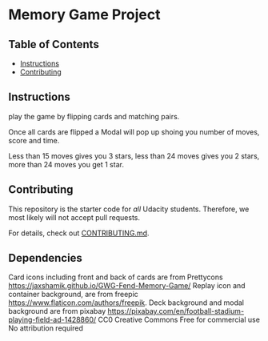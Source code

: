 # Memory Game Project

## Table of Contents

* [Instructions](#instructions)
* [Contributing](#contributing)

## Instructions

play the game by flipping cards and matching pairs.

Once all cards are flipped a Modal will pop up shoing you number of moves, score and time.

Less than 15 moves gives you 3 stars, less than 24 moves gives you 2 stars, more than 24 moves you get 1 star.

## Contributing

This repository is the starter code for _all_ Udacity students. Therefore, we most likely will not accept pull requests.

For details, check out [CONTRIBUTING.md](CONTRIBUTING.md).

## Dependencies
Card icons including front and back of cards are from Prettycons https://jaxshamik.github.io/GWG-Fend-Memory-Game/
Replay icon and container background, are from freepic https://www.flaticon.com/authors/freepik.
Deck background and modal background are from pixabay https://pixabay.com/en/football-stadium-playing-field-ad-1428860/
CC0 Creative Commons
Free for commercial use 
No attribution required
